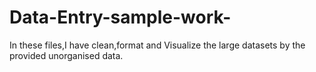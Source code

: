 # Data-Entry-sample-work-
In these files,I have clean,format and Visualize the large datasets by the provided unorganised data.
